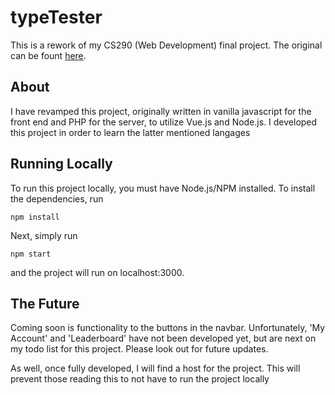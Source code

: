 # typeTester
This is a rework of my CS290 (Web Development) final project. The original can be fount [here](https://github.com/amedeekirk/final-project-typetest-sergio-cameron-joseph).

## About
I have revamped this project, originally written in vanilla javascript for the front end and PHP for the server, to utilize Vue.js and Node.js. I developed this project in order to learn the latter mentioned langages

## Running Locally
To run this project locally, you must have Node.js/NPM installed.
To install the dependencies, run 
```
npm install
```
Next, simply run 
```
npm start
``` 
and the project will run on localhost:3000.

## The Future
Coming soon is functionality to the buttons in the navbar. Unfortunately, 'My Account' and 'Leaderboard' have not been developed yet, but are next on my todo list for this project. Please look out for future updates. 

As well, once fully developed, I will find a host for the project. This will prevent those reading this to not have to run the project locally

